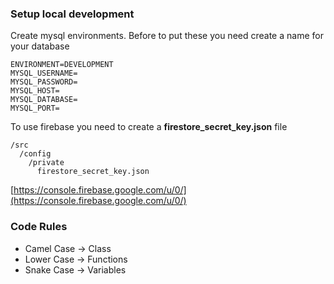 ### Setup local development

Create mysql environments.
Before to put these you need create a name for your database

```
ENVIRONMENT=DEVELOPMENT
MYSQL_USERNAME=
MYSQL_PASSWORD=
MYSQL_HOST=
MYSQL_DATABASE=
MYSQL_PORT=

```

To use firebase you need to create a **firestore_secret_key.json** file

```
/src
  /config
    /private
      firestore_secret_key.json
```

[https://console.firebase.google.com/u/0/](https://console.firebase.google.com/u/0/)

### Code Rules

- Camel Case -> Class
- Lower Case -> Functions
- Snake Case -> Variables
